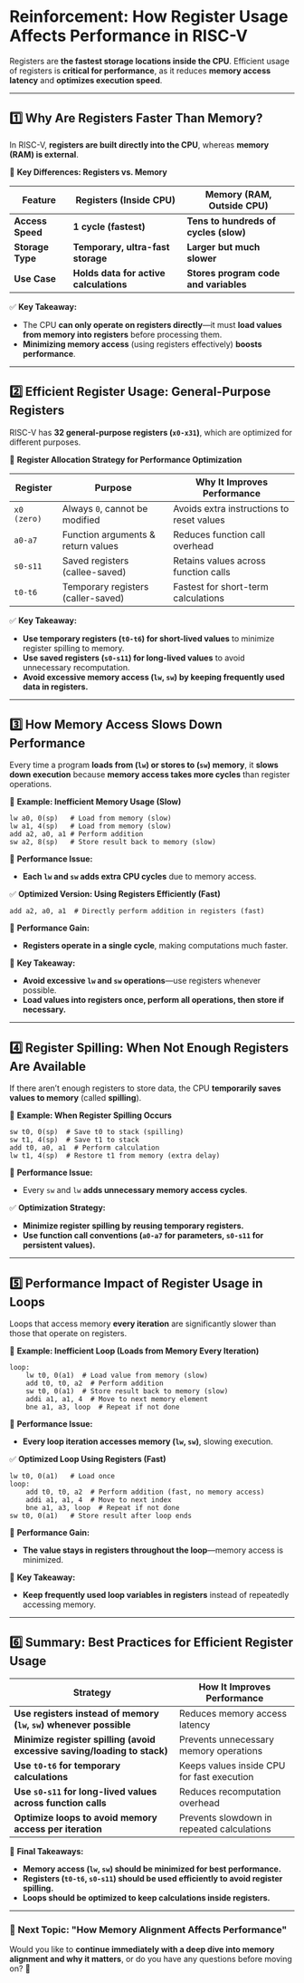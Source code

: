 # **Reinforcement: How Register Usage Affects Performance in RISC-V**

Registers are **the fastest storage locations inside the CPU**. Efficient usage of registers is **critical for performance**, as it reduces **memory access latency** and **optimizes execution speed**.

---

## **1️⃣ Why Are Registers Faster Than Memory?**

In RISC-V, **registers are built directly into the CPU**, whereas **memory (RAM) is external**.

📌 **Key Differences: Registers vs. Memory**

|**Feature**|**Registers (Inside CPU)**|**Memory (RAM, Outside CPU)**|
|---|---|---|
|**Access Speed**|**1 cycle (fastest)**|**Tens to hundreds of cycles (slow)**|
|**Storage Type**|**Temporary, ultra-fast storage**|**Larger but much slower**|
|**Use Case**|**Holds data for active calculations**|**Stores program code and variables**|

✅ **Key Takeaway:**

- The CPU **can only operate on registers directly**—it must **load values from memory into registers** before processing them.
- **Minimizing memory access** (using registers effectively) **boosts performance**.

---

## **2️⃣ Efficient Register Usage: General-Purpose Registers**

RISC-V has **32 general-purpose registers (`x0-x31`)**, which are optimized for different purposes.

📌 **Register Allocation Strategy for Performance Optimization**

|**Register**|**Purpose**|**Why It Improves Performance**|
|---|---|---|
|`x0 (zero)`|Always `0`, cannot be modified|Avoids extra instructions to reset values|
|`a0-a7`|Function arguments & return values|Reduces function call overhead|
|`s0-s11`|Saved registers (callee-saved)|Retains values across function calls|
|`t0-t6`|Temporary registers (caller-saved)|Fastest for short-term calculations|

✅ **Key Takeaway:**

- **Use temporary registers (`t0-t6`) for short-lived values** to minimize register spilling to memory.
- **Use saved registers (`s0-s11`) for long-lived values** to avoid unnecessary recomputation.
- **Avoid excessive memory access (`lw`, `sw`) by keeping frequently used data in registers.**

---

## **3️⃣ How Memory Access Slows Down Performance**

Every time a program **loads from (`lw`) or stores to (`sw`) memory**, it **slows down execution** because **memory access takes more cycles** than register operations.

📌 **Example: Inefficient Memory Usage (Slow)**

```assembly
lw a0, 0(sp)   # Load from memory (slow)
lw a1, 4(sp)   # Load from memory (slow)
add a2, a0, a1 # Perform addition
sw a2, 8(sp)   # Store result back to memory (slow)
```

🚨 **Performance Issue:**

- **Each `lw` and `sw` adds extra CPU cycles** due to memory access.

✅ **Optimized Version: Using Registers Efficiently (Fast)**

```assembly
add a2, a0, a1  # Directly perform addition in registers (fast)
```

🚀 **Performance Gain:**

- **Registers operate in a single cycle**, making computations much faster.

📌 **Key Takeaway:**

- **Avoid excessive `lw` and `sw` operations**—use registers whenever possible.
- **Load values into registers once, perform all operations, then store if necessary.**

---

## **4️⃣ Register Spilling: When Not Enough Registers Are Available**

If there aren’t enough registers to store data, the CPU **temporarily saves values to memory** (called **spilling**).

📌 **Example: When Register Spilling Occurs**

```assembly
sw t0, 0(sp)  # Save t0 to stack (spilling)
sw t1, 4(sp)  # Save t1 to stack
add t0, a0, a1  # Perform calculation
lw t1, 4(sp)  # Restore t1 from memory (extra delay)
```

🚨 **Performance Issue:**

- Every `sw` and `lw` **adds unnecessary memory access cycles**.

✅ **Optimization Strategy:**

- **Minimize register spilling by reusing temporary registers.**
- **Use function call conventions (`a0-a7` for parameters, `s0-s11` for persistent values).**

---

## **5️⃣ Performance Impact of Register Usage in Loops**

Loops that access memory **every iteration** are significantly slower than those that operate on registers.

📌 **Example: Inefficient Loop (Loads from Memory Every Iteration)**

```assembly
loop:
    lw t0, 0(a1)  # Load value from memory (slow)
    add t0, t0, a2  # Perform addition
    sw t0, 0(a1)  # Store result back to memory (slow)
    addi a1, a1, 4  # Move to next memory element
    bne a1, a3, loop  # Repeat if not done
```

🚨 **Performance Issue:**

- **Every loop iteration accesses memory (`lw`, `sw`)**, slowing execution.

✅ **Optimized Loop Using Registers (Fast)**

```assembly
lw t0, 0(a1)   # Load once
loop:
    add t0, t0, a2  # Perform addition (fast, no memory access)
    addi a1, a1, 4  # Move to next index
    bne a1, a3, loop  # Repeat if not done
sw t0, 0(a1)   # Store result after loop ends
```

🚀 **Performance Gain:**

- **The value stays in registers throughout the loop**—memory access is minimized.

📌 **Key Takeaway:**

- **Keep frequently used loop variables in registers** instead of repeatedly accessing memory.

---

## **6️⃣ Summary: Best Practices for Efficient Register Usage**

|**Strategy**|**How It Improves Performance**|
|---|---|
|**Use registers instead of memory (`lw`, `sw`) whenever possible**|Reduces memory access latency|
|**Minimize register spilling (avoid excessive saving/loading to stack)**|Prevents unnecessary memory operations|
|**Use `t0-t6` for temporary calculations**|Keeps values inside CPU for fast execution|
|**Use `s0-s11` for long-lived values across function calls**|Reduces recomputation overhead|
|**Optimize loops to avoid memory access per iteration**|Prevents slowdown in repeated calculations|

📌 **Final Takeaways:**

- **Memory access (`lw`, `sw`) should be minimized for best performance.**
- **Registers (`t0-t6`, `s0-s11`) should be used efficiently to avoid register spilling.**
- **Loops should be optimized to keep calculations inside registers.**

---

### **📌 Next Topic: "How Memory Alignment Affects Performance"**

Would you like to **continue immediately with a deep dive into memory alignment and why it matters**, or do you have any questions before moving on? 🚀